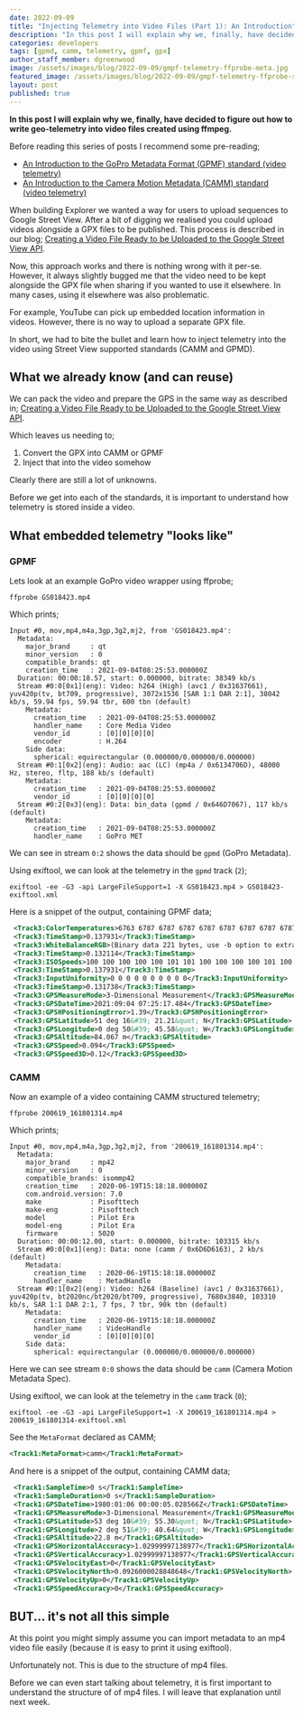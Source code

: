 ```yaml
---
date: 2022-09-09
title: "Injecting Telemetry into Video Files (Part 1): An Introduction"
description: "In this post I will explain why we, finally, have decided to figure out how to write geo-telemetry into video files created using ffmpeg."
categories: developers
tags: [gpmd, camm, telemetry, gpmf, gpx]
author_staff_member: dgreenwood
image: /assets/images/blog/2022-09-09/gmpf-telemetry-ffprobe-meta.jpg
featured_image: /assets/images/blog/2022-09-09/gmpf-telemetry-ffprobe-sm.jpg
layout: post
published: true
---
```


**In this post I will explain why we, finally, have decided to figure out how to write geo-telemetry into video files created using ffmpeg.**

Before reading this series of posts I recommend some pre-reading;

* [An Introduction to the GoPro Metadata Format (GPMF) standard (video telemetry)](https://www.trekview.org/blog/2020/metadata-exif-xmp-360-video-files-gopro-gpmd/)
* [An Introduction to the Camera Motion Metadata (CAMM) standard (video telemetry)](https://www.trekview.org/blog/2021/metadata-exif-xmp-360-video-files-camm-camera-motion-metadata-spec/)

When building Explorer we wanted a way for users to upload sequences to Google Street View. After a bit of digging we realised you could upload videos alongside a GPX files to be published. This process is described in our blog; [Creating a Video File Ready to be Uploaded to the Google Street View API](https://www.trekview.org/blog/2022/create-google-street-view-video-publish-api/).

Now, this approach works and there is nothing wrong with it per-se. However, it always slightly bugged me that the video need to be kept alongside the GPX file when sharing if you wanted to use it elsewhere. In many cases, using it elsewhere was also problematic.

For example, YouTube can pick up embedded location information in videos. However, there is no way to upload a separate GPX file.

In short, we had to bite the bullet and learn how to inject telemetry into the video using Street View supported standards (CAMM and GPMD).

## What we already know (and can reuse)

We can pack the video and prepare the GPS in the same way as described in; [Creating a Video File Ready to be Uploaded to the Google Street View API](https://www.trekview.org/blog/2022/create-google-street-view-video-publish-api/).

Which leaves us needing to;

1. Convert the GPX into CAMM or GPMF
2. Inject that into the video somehow

Clearly there are still a lot of unknowns.

Before we get into each of the standards, it is important to understand how telemetry is stored inside a video.

## What embedded telemetry "looks like"

### GPMF

Lets look at an example GoPro video wrapper using ffprobe;

```shell
ffprobe GS018423.mp4
```

Which prints;

```
Input #0, mov,mp4,m4a,3gp,3g2,mj2, from 'GS018423.mp4':
  Metadata:
    major_brand     : qt  
    minor_version   : 0
    compatible_brands: qt  
    creation_time   : 2021-09-04T08:25:53.000000Z
  Duration: 00:00:18.57, start: 0.000000, bitrate: 38349 kb/s
  Stream #0:0[0x1](eng): Video: h264 (High) (avc1 / 0x31637661), yuv420p(tv, bt709, progressive), 3072x1536 [SAR 1:1 DAR 2:1], 38042 kb/s, 59.94 fps, 59.94 tbr, 600 tbn (default)
    Metadata:
      creation_time   : 2021-09-04T08:25:53.000000Z
      handler_name    : Core Media Video
      vendor_id       : [0][0][0][0]
      encoder         : H.264
    Side data:
      spherical: equirectangular (0.000000/0.000000/0.000000) 
  Stream #0:1[0x2](eng): Audio: aac (LC) (mp4a / 0x6134706D), 48000 Hz, stereo, fltp, 188 kb/s (default)
    Metadata:
      creation_time   : 2021-09-04T08:25:53.000000Z
      vendor_id       : [0][0][0][0]
  Stream #0:2[0x3](eng): Data: bin_data (gpmd / 0x646D7067), 117 kb/s (default)
    Metadata:
      creation_time   : 2021-09-04T08:25:53.000000Z
      handler_name    : GoPro MET
```

We can see in stream `0:2` shows the data should be `gpmd` (GoPro Metadata).

Using exiftool, we can look at the telemetry in the `gpmd` track (`2`);

```shell
exiftool -ee -G3 -api LargeFileSupport=1 -X GS018423.mp4 > GS018423-exiftool.xml
```

Here is a snippet of the output, containing GPMF data;

```xml
 <Track3:ColorTemperatures>6763 6787 6787 6787 6787 6787 6787 6787 6787 6787</Track3:ColorTemperatures>
 <Track3:TimeStamp>0.137931</Track3:TimeStamp>
 <Track3:WhiteBalanceRGB>(Binary data 221 bytes, use -b option to extract)</Track3:WhiteBalanceRGB>
 <Track3:TimeStamp>0.132114</Track3:TimeStamp>
 <Track3:ISOSpeeds>100 100 100 100 100 101 101 100 100 100 100 101 100 100 100 101 100 100 100 100 101 101 101 100 100 101 100 100 100</Track3:ISOSpeeds>
 <Track3:TimeStamp>0.137931</Track3:TimeStamp>
 <Track3:InputUniformity>0 0 0 0 0 0 0 0 0 0</Track3:InputUniformity>
 <Track3:TimeStamp>0.131738</Track3:TimeStamp>
 <Track3:GPSMeasureMode>3-Dimensional Measurement</Track3:GPSMeasureMode>
 <Track3:GPSDateTime>2021:09:04 07:25:17.484</Track3:GPSDateTime>
 <Track3:GPSHPositioningError>1.39</Track3:GPSHPositioningError>
 <Track3:GPSLatitude>51 deg 16&#39; 21.21&quot; N</Track3:GPSLatitude>
 <Track3:GPSLongitude>0 deg 50&#39; 45.58&quot; W</Track3:GPSLongitude>
 <Track3:GPSAltitude>84.067 m</Track3:GPSAltitude>
 <Track3:GPSSpeed>0.094</Track3:GPSSpeed>
 <Track3:GPSSpeed3D>0.12</Track3:GPSSpeed3D>
```

### CAMM

Now an example of a video containing CAMM structured telemetry;

```shell
ffprobe 200619_161801314.mp4 
```

Which prints;

```
Input #0, mov,mp4,m4a,3gp,3g2,mj2, from '200619_161801314.mp4':
  Metadata:
    major_brand     : mp42
    minor_version   : 0
    compatible_brands: isommp42
    creation_time   : 2020-06-19T15:18:18.000000Z
    com.android.version: 7.0
    make            : Pisofttech
    make-eng        : Pisofttech
    model           : Pilot Era
    model-eng       : Pilot Era
    firmware        : 5020
  Duration: 00:00:12.00, start: 0.000000, bitrate: 103315 kb/s
  Stream #0:0[0x1](eng): Data: none (camm / 0x6D6D6163), 2 kb/s (default)
    Metadata:
      creation_time   : 2020-06-19T15:18:18.000000Z
      handler_name    : MetadHandle
  Stream #0:1[0x2](eng): Video: h264 (Baseline) (avc1 / 0x31637661), yuv420p(tv, bt2020nc/bt2020/bt709, progressive), 7680x3840, 103310 kb/s, SAR 1:1 DAR 2:1, 7 fps, 7 tbr, 90k tbn (default)
    Metadata:
      creation_time   : 2020-06-19T15:18:18.000000Z
      handler_name    : VideoHandle
      vendor_id       : [0][0][0][0]
    Side data:
      spherical: equirectangular (0.000000/0.000000/0.000000) 
```

Here we can see stream `0:0` shows the data should be `camm` (Camera Motion Metadata Spec).

Using exiftool, we can look at the telemetry in the `camm` track (`0`);

```shell
exiftool -ee -G3 -api LargeFileSupport=1 -X 200619_161801314.mp4 > 200619_161801314-exiftool.xml
```

See the `MetaFormat` declared as CAMM;

```xml
<Track1:MetaFormat>camm</Track1:MetaFormat>
```

And here is a snippet of the output, containing CAMM data;

```xml
 <Track1:SampleTime>0 s</Track1:SampleTime>
 <Track1:SampleDuration>0 s</Track1:SampleDuration>
 <Track1:GPSDateTime>1980:01:06 00:00:05.028566Z</Track1:GPSDateTime>
 <Track1:GPSMeasureMode>3-Dimensional Measurement</Track1:GPSMeasureMode>
 <Track1:GPSLatitude>53 deg 10&#39; 55.30&quot; N</Track1:GPSLatitude>
 <Track1:GPSLongitude>2 deg 51&#39; 40.64&quot; W</Track1:GPSLongitude>
 <Track1:GPSAltitude>22.8 m</Track1:GPSAltitude>
 <Track1:GPSHorizontalAccuracy>1.02999997138977</Track1:GPSHorizontalAccuracy>
 <Track1:GPSVerticalAccuracy>1.02999997138977</Track1:GPSVerticalAccuracy>
 <Track1:GPSVelocityEast>0</Track1:GPSVelocityEast>
 <Track1:GPSVelocityNorth>0.0926000028848648</Track1:GPSVelocityNorth>
 <Track1:GPSVelocityUp>0</Track1:GPSVelocityUp>
 <Track1:GPSSpeedAccuracy>0</Track1:GPSSpeedAccuracy>
```

## BUT... it's not all this simple

At this point you might simply assume you can import metadata to an mp4 video file easily (because it is easy to print it using exiftool).

Unfortunately not. This is due to the structure of mp4 files.

Before we can even start talking about telemetry, it is first important to understand the structure of of mp4 files. I will leave that explanation until next week.
